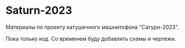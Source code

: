 # Saturn-2023
Материалы по проекту катушечного машнитофона "Сатурн-2023".

Пока только код. Со временем буду добавлять схемы и чертежи.
